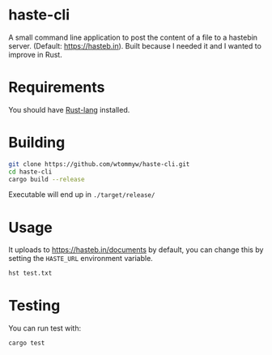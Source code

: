 # haste-cli

A small command line application to post the content of a file to a hastebin server. (Default: https://hasteb.in). Built because I needed it and I wanted to improve in Rust.

# Requirements
You should have [Rust-lang](https://www.rust-lang.org/tools/install) installed.

# Building

```sh
git clone https://github.com/wtommyw/haste-cli.git
cd haste-cli
cargo build --release
```

Executable will end up in `./target/release/`

# Usage

It uploads to https://hasteb.in/documents by default, you can change this by setting the `HASTE_URL` environment variable.

```sh
hst test.txt
```

# Testing

You can run test with:

```sh
cargo test
```
